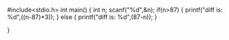  #include<stdio.h>
int main()
{
    int n;
    scanf("%d",&n);
    if(n>87)
    {
        printf("diff is: %d",((n-87)*3));
    }
    else
    {
        printf("diff is: %d",(87-n));
    }
    
}
